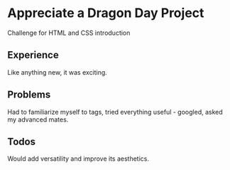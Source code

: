 # Appreciate a Dragon Day Project
Challenge for HTML and CSS introduction

## Experience
Like anything new, it was exciting.

## Problems
Had to familiarize myself to tags, tried everything useful - googled, asked my advanced mates. 

## Todos
Would add versatility and improve its aesthetics.